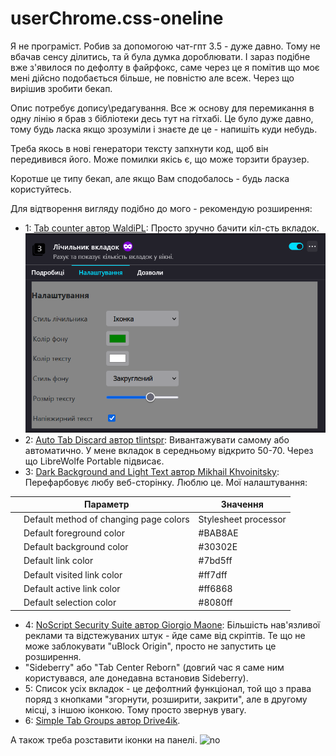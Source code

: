 # userChrome.css-oneline

Я не програміст. Робив за допомогою чат-гпт 3.5 - дуже давно. Тому не вбачав сенсу ділитись, та й була думка дороблювати. І зараз подібне вже з'явилося по дефолту в файрфокс, саме через це я помітив що моє мені дійсно подобається більше, не повністю але всеж. Через що вирішив зробити бекап.

Опис потребує допису\редагування. Все ж основу для перемикання в одну лінію я брав з бібліотеки десь тут на гітхабі. Це було дуже давно, тому будь ласка якщо зрозуміли і знаєте де це - напишіть куди небудь.

Треба якось в нові генератори тексту запхнути код, щоб він передивився його. Може помилки якісь є, що може торзити браузер.

Коротше це типу бекап, але якщо Вам сподобалось - будь ласка користуйтесь.

Для відтворення вигляду подібно до мого - рекомендую розширення:
- 1: [Tab counter автор WaldiPL](https://addons.mozilla.org/uk/firefox/addon/tabcounter-1/): Просто зручно бачити кіл-сть вкладок.
    ![Tab Counter](Tab-counter.png)
- 2: [Auto Tab Discard автор tlintspr](https://addons.mozilla.org/uk/firefox/addon/auto-tab-discard/): Вивантажувати самому або автоматично. У мене вкладок в середньому відкрито 50-70. Через що LibreWolfe Portable підвисає.  
- 3: [Dark Background and Light Text автор Mikhail Khvoinitsky](https://addons.mozilla.org/uk/firefox/addon/dark-background-light-text/): Перефарбовує любу веб-сторінку. Люблю це. Мої налаштування:

|     | Параметр                               | Значення             |
| --- | -------------------------------------- | -------------------- |
|     | Default method of changing page colors | Stylesheet processor |
|     | Default foreground color               | #BAB8AE              |
|     | Default background color               | #30302E              |
|     | Default link color                     | #7bd5ff              |
|     | Default visited link color             | #ff7dff              |
|     | Default active link color              | #ff6868              |
|     | Default selection color                | #8080ff              |

- 4: [NoScript Security Suite автор Giorgio Maone](ns.mozilla.org/uk/firefox/addon/noscript/): Більшість нав'язливої реклами та відстежуваних штук - йде саме від скріптів. Те що не може заблокувати "uBlock Origin", просто не запустить це розширення.
- "Sideberry" або "Tab Center Reborn" (довгий час я саме ним користувався, але донедавна встановив Sideberry).
- 5: Список усіх вкладок - це дефолтний функціонал, той що з права поряд з кнопками "згорнути, розширити, закрити", але в другому місці, з іншою іконкою. Тому просто звернув увагу.
- 6: [Simple Tab Groups автор Drive4ik](https://addons.mozilla.org/uk/firefox/addon/simple-tab-groups/).

А також треба розставити іконки на панелі.
![no](dva.png)
